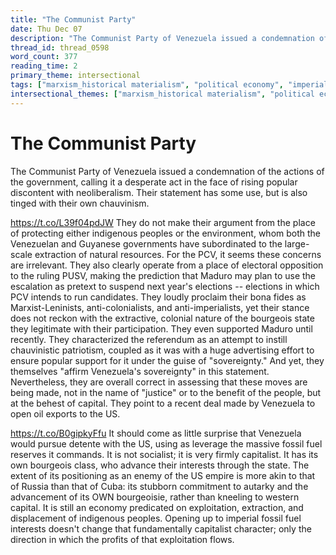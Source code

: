 ```yaml
---
title: "The Communist Party"
date: Thu Dec 07
description: "The Communist Party of Venezuela issued a condemnation of the actions of the government, calling it a desperate act in the face of rising popular discontent..."
thread_id: thread_0598
word_count: 377
reading_time: 2
primary_theme: intersectional
tags: ["marxism_historical materialism", "political economy", "imperialism_colonialism", "organizational theory"]
intersectional_themes: ["marxism_historical materialism", "political economy", "imperialism_colonialism", "organizational theory"]
---
```


# The Communist Party

The Communist Party of Venezuela issued a condemnation of the actions of the government, calling it a desperate act in the face of rising popular discontent with neoliberalism. Their statement has some use, but is also tinged with their own chauvinism.

https://t.co/L39f04pdJW They do not make their argument from the place of protecting either indigenous peoples or the environment, whom both the Venezuelan and Guyanese governments have subordinated to the large-scale extraction of natural resources. For the PCV, it seems these concerns are irrelevant. They also clearly operate from a place of electoral opposition to the ruling PUSV, making the prediction that Maduro may plan to use the escalation as pretext to suspend next year's elections -- elections in which PCV intends to run candidates. They loudly proclaim their bona fides as Marxist-Leninists, anti-colonialists, and anti-imperialists, yet their stance does not reckon with the extractive, colonial nature of the bourgeois state they legitimate with their participation. They even supported Maduro until recently. They characterized the referendum as an attempt to instill chauvinistic patriotism, coupled as it was with a huge advertising effort to ensure popular support for it under the guise of "sovereignty." And yet, they themselves "affirm Venezuela's sovereignty" in this statement. Nevertheless, they are overall correct in assessing that these moves are being made, not in the name of "justice" or to the benefit of the people, but at the behest of capital. They point to a recent deal made by Venezuela to open oil exports to the US.

https://t.co/B0gipkyFfu It should come as little surprise that Venezuela would pursue detente with the US, using as leverage the massive fossil fuel reserves it commands. It is not socialist; it is very firmly capitalist. It has its own bourgeois class, who advance their interests through the state. The extent of its positioning as an enemy of the US empire is more akin to that of Russia than that of Cuba: its stubborn commitment to autarky and the advancement of its OWN bourgeoisie, rather than kneeling to western capital. It is still an economy predicated on exploitation, extraction, and displacement of indigenous peoples. Opening up to imperial fossil fuel interests doesn't change that fundamentally capitalist character; only the direction in which the profits of that exploitation flows.